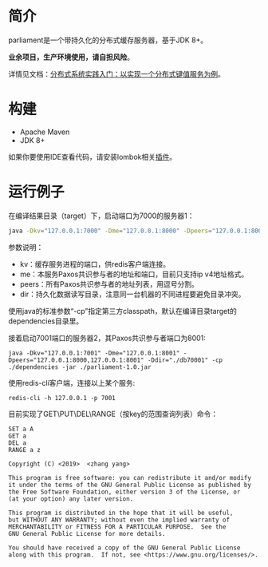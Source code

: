 # 简介

parliament是一个带持久化的分布式缓存服务器，基于JDK 8+。

**业余项目，生产环境使用，请自担风险**。

详情见文档：[分布式系统实践入门：以实现一个分布式键值服务为例](https://rettrue.github.io/parliament/)。

# 构建
- Apache Maven
- JDK 8+

如果你要使用IDE查看代码，请安装lombok相关[插件](https://projectlombok.org/setup/overview)。

# 运行例子
在编译结果目录（target）下，启动端口为7000的服务器1：

```bash
java -Dkv="127.0.0.1:7000" -Dme="127.0.0.1:8000" -Dpeers="127.0.0.1:8000,127.0.0.1:8001" -Ddir="./db7000" -cp ./dependencies -jar ./parliament-1.0.jar
```

参数说明：

- kv：缓存服务进程的端口，供redis客户端连接。
- me：本服务Paxos共识参与者的地址和端口，目前只支持ip v4地址格式。
- peers：所有Paxos共识参与者的地址列表，用逗号分割。
- dir：持久化数据读写目录，注意同一台机器的不同进程要避免目录冲突。

使用java的标准参数“-cp”指定第三方classpath，默认在编译目录target的dependencies目录里。

接着启动7001端口的服务器2，其Paxos共识参与者端口为8001:
```
java -Dkv="127.0.0.1:7001" -Dme="127.0.0.1:8001" -Dpeers="127.0.0.1:8000,127.0.0.1:8001" -Ddir="./db70001" -cp ./dependencies -jar ./parliament-1.0.jar
```

使用redis-cli客户端，连接以上某个服务:
```
redis-cli -h 127.0.0.1 -p 7001
```

目前实现了GET\PUT\DEL\RANGE（按key的范围查询列表）命令：
```
SET a A
GET a
DEL a
RANGE a z
```
    
    Copyright (C) <2019>  <zhang yang>
    
    This program is free software: you can redistribute it and/or modify
    it under the terms of the GNU General Public License as published by
    the Free Software Foundation, either version 3 of the License, or
    (at your option) any later version.
    
    This program is distributed in the hope that it will be useful,
    but WITHOUT ANY WARRANTY; without even the implied warranty of
    MERCHANTABILITY or FITNESS FOR A PARTICULAR PURPOSE.  See the
    GNU General Public License for more details.
    
    You should have received a copy of the GNU General Public License
    along with this program.  If not, see <https://www.gnu.org/licenses/>.
